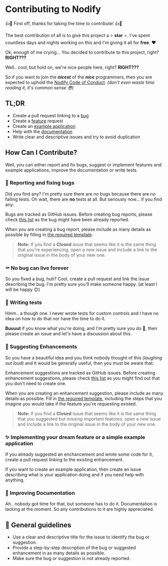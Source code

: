 # Contributing to Nodify

👍🎉 First off, thanks for taking the time to contribute! 👍🎉

The best contribution of all is to give this project a ⭐ **star** ⭐. I've spent countless days and nights working on this and I'm giving it all for **free**. ❤️

Ok, enough of me crying... You decided to contribute to this project, right? **RIGHT???**

Well.. cool, but hold on, we're nice people here, right? **RIGHT???**

So if you want to join the ***nicest*** of the ***nice*** programmers, then you are expected to uphold the [Nodify Code of Conduct](CODE_OF_CONDUCT.md). *(don't even waste time reading it, it's common sense 😎)*

## TL;DR

- Create a pull request linking to a [bug](https://github.com/miroiu/nodify/labels/bug)
- Create a [feature](https://github.com/miroiu/nodify/labels/enhancement) request
- Create an [example application](https://github.com/miroiu/nodify/tree/master/Examples)
- Help with the [documentation](https://github.com/miroiu/nodify/wiki)
- Write clear and descriptive issues and try to avoid duplication

## How Can I Contribute?

Well, you can either report and fix bugs, suggest or implement features and example applications, improve the documentation or write tests.

### 🐛 Reporting and fixing bugs

Did you find any? I'm pretty sure there are no bugs because there are no failing tests. Oh wait, there are **no** tests at all. But seriously now... if you find any:

Bugs are tracked as GitHub issues. Before creating bug reports, please check [this list](https://github.com/miroiu/nodify/labels/bug) as the bug might have been already reported.

When you are creating a bug report, please include as many details as possible by filling in [the required template](https://github.com/miroiu/nodify/blob/master/.github/ISSUE_TEMPLATE/bug_report.md).
> **Note:** If you find a **Closed** issue that seems like it is the same thing that you're experiencing, open a new issue and include a link to the original issue in the body of your new one.

### ⚰️ No bug can live forever

So you fixed a bug, huh? Cool, create a pull request and link the issue describing the bug. I'm pretty sure you'll make someone happy. (at least I will be happy 😊)

### 🧪 Writing tests

Hmm.. a though one. I never wrote tests for custom controls and I have no idea on how to do that nor have the time to do it.

**Buuuut** if you know what you're doing, and I'm pretty sure you do 🙂, then please create an issue and let's have a discussion about this.

### 🌺 Suggesting Enhancements

So you have a beautiful idea and you think nobody thought of this (*laughing out loud*) and it would be generally useful, then you must be aware that:

Enhancement suggestions are tracked as GitHub issues. Before creating enhancement suggestions, please check [this list](https://github.com/miroiu/nodify/labels/enhancement) as you might find out that you don't need to create one.

When you are creating an enhancement suggestion, please include as many details as possible. Fill in [the required template](https://github.com/miroiu/nodify/blob/master/.github/ISSUE_TEMPLATE/feature_request.md), including the steps that you imagine you would take if the feature you're requesting existed.

> **Note:** If you find a **Closed** issue that seems like it is the same thing that you suggested but missing important features, open a new issue and include a link to the original issue in the body of your new one.

### ✨ Implementing your dream feature or a simple example application

If you already suggested an enchancement and wrote some code for it, create a pull request linking to the existing enhancement.

If you want to create an example application, then create an issue describing what is your application doing and if you need help with anything.

### 📖 Improving Documentation

Ah.. nobody got time for that, but someone has to do it. Documentation is lacking at the moment. So any contributions to it are highly appreciated.

## 📝 General guidelines
- Use a clear and descriptive title for the issue to identify the bug or suggestion.
- Provide a step-by-step description of the bug or suggested enhancement in as many details as possible.
- Make sure the bug or suggestion is not already reported.
